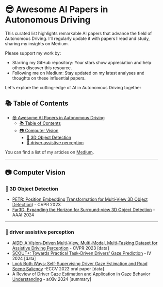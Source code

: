 # 😎 Awesome AI Papers in Autonomous Driving

This curated list highlights remarkable AI papers that advance the field of Autonomous Driving. I'll regularly update it with papers I read and study, sharing my insights on Medium.

Please support my work by:

- Starring my GitHub repository: Your stars show appreciation and help others discover this resource.
- Following me on Medium: Stay updated on my latest analyses and thoughts on these influential papers.

Let's explore the cutting-edge of AI in Autonomous Driving together

## 📚 Table of Contents

- [😎 Awesome AI Papers in Autonomous Driving](#-awesome-ai-paper-in-AD)
  - [📚 Table of Contents](#-table-of-contents)
  - [📷 Computer Vision](#-computer-vision)
    - [🚗 3D Object Detection](#-3d-object-detection)
    - [🙉 driver assistive perception](#-driver-assistive-perception)

You can find a list of my articles on [Medium](https://medium.com/@jiangmen28).

---

##  📷 Computer Vision

### 🚗 3D Object Detection

- [PETR: Position Embedding Transformation for Multi-View 3D Object Detection](https://medium.com/@jiangmen28/petr-position-embedding-transformation-for-multi-view-3d-object-detection-70cbeb5c3701)) - CVPR 2023
- [Far3D: Expanding the Horizon for Surround-view 3D Object Detection](https://medium.com/@jiangmen28/brief-review-far3d-expanding-the-horizon-for-surround-view-3d-object-detection-34e8fd0a80c6) - AAAI 2024

---

### 🙉 driver assistive perception
- [AIDE: A Vision-Driven Multi-View, Multi-Modal, Multi-Tasking Dataset for Assistive Driving Perception](https://medium.com/@jiangmen28/aide-a-vision-driven-multi-view-multi-modal-multi-tasking-dataset-for-assistive-driving-2adc5dae67c0) - CVPR 2023 [data]
- [SCOUT+: Towards Practical Task-Driven Drivers’ Gaze Prediction](https://medium.com/@jiangmen28/scout-towards-practical-task-driven-drivers-gaze-prediction-849bf564c2ab) - IV 2024 [data]
- [Look Both Ways: Self-Supervising Driver Gaze Estimation and Road Scene Saliency](https://medium.com/@jiangmen28/look-both-ways-self-supervising-driver-gaze-estimation-and-road-scene-saliency-e9ac9700f476) -ECCV 2022 oral paper [data]
-  [A Review of Driver Gaze Estimation and Application in Gaze Behavior Understanding](https://arxiv.org/abs/2307.01470) - arXiv 2024 [summary]
